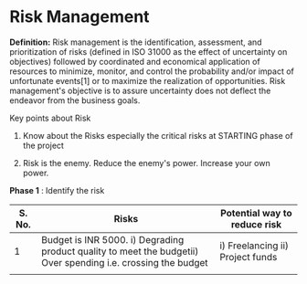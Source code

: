# Risk Management

**Definition:** Risk management is the identification, assessment, and prioritization of risks (defined in ISO 31000 as the effect of uncertainty on objectives) followed by coordinated and economical application of resources to minimize, monitor, and control the probability and/or impact of unfortunate events[1] or to maximize the realization of opportunities. Risk management&#39;s objective is to assure uncertainty does not deflect the endeavor from the business goals.

Key points about Risk

1. Know about the Risks especially the critical risks at STARTING phase of the project

2. Risk is the enemy. Reduce the enemy&#39;s power. Increase your own power.

**Phase 1** : Identify the risk

| S. No. | Risks | Potential way to reduce risk |
| --- | --- | --- |
| 1 | Budget is INR 5000. i) Degrading product quality to meet the budgetii) Over spending i.e. crossing the budget  | i) Freelancing ii) Project funds |
|   |   |   |

